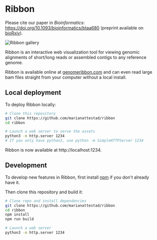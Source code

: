 # Ribbon

Please cite our paper in _Bioinformatics_: https://doi.org/10.1093/bioinformatics/btaa680 (preprint available on [bioRxiv](https://www.biorxiv.org/content/10.1101/082123v1)).

![Ribbon gallery](/images/gallery.png)

Ribbon is an interactive web visualization tool for viewing genomic alignments of short/long reads or assembled contigs to any reference genome. 

Ribbon is available online at [genomeribbon.com](https://genomeribbon.com) and can even read large bam files straight from your computer without a local install. 

## Local deployment

To deploy Ribbon locally:

```bash
# Clone this repository
git clone https://github.com/marianattestad/ribbon
cd ribbon

# Launch a web server to serve the assets
python3 -m http.server 1234
# If you only have python2, use python -m SimpleHTTPServer 1234
```

Ribbon is now available at http://localhost:1234.


## Development

To develop new features in Ribbon, first install [npm](https://www.npmjs.com/get-npm) if you don't already have it.

Then clone this repository and build it:

```bash
# Clone repo and install dependencies
git clone https://github.com/marianattestad/ribbon
cd ribbon
npm install
npm run build

# Launch a web server
python3 -m http.server 1234
```
